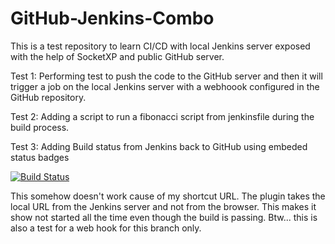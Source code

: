 # GitHub-Jenkins-Combo
This is a test repository to learn CI/CD with local Jenkins server exposed with the help of SocketXP and public GitHub server.


Test 1: 
  Performing test to push the code to the GitHub server and then it will trigger a job on the local Jenkins server with a webhoook configured in the GitHub repository.
  
Test 2:
  Adding a script to run a fibonacci script from jenkinsfile during the build process.
  
Test 3:
  Adding Build status from Jenkins back to GitHub using embeded status badges
  
  [![Build Status](https://skulkarni211194-gt200n45q266m26c.socketxp.com/buildStatus/icon?job=Essential_Jenkins_02%2FGit_Pipeline_Script_Integration)](https://skulkarni211194-gt200n45q266m26c.socketxp.com/job/Essential_Jenkins_02/job/Git_Pipeline_Script_Integration/)
  
This somehow doesn't work cause of my shortcut URL. The plugin takes the local URL from the Jenkins server and not from the browser. This makes it show not started all the time even though the build is passing. Btw... this is also a test for a web hook for this branch only.
